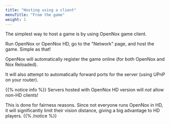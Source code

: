 ```yaml
---
title: "Hosting using a client"
menuTitle: "From the game"
weight: 1
---
```


The simplest way to host a game is by using OpenNox game client.

Run OpenNox or OpenNox HD, go to the "Network" page, and host the game. Simple as that!

OpenNox will automatically register the game online (for both OpenNox and Nox Reloaded).

It will also attempt to automatically forward ports for the server (using UPnP on your router).

{{% notice info %}}
Servers hosted with OpenNox HD version will _not_ allow non-HD clients!

This is done for fairness reasons. Since not everyone runs OpenNox in HD,
it will significantly limit their vision distance, giving a big advantage to HD players.
{{% /notice %}}
